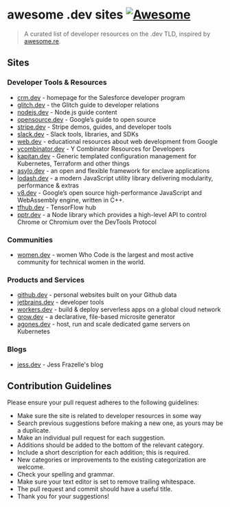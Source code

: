 # awesome .dev sites [![Awesome](https://cdn.rawgit.com/sindresorhus/awesome/d7305f38d29fed78fa85652e3a63e154dd8e8829/media/badge.svg)](https://github.com/sindresorhus/awesome)

> A curated list of developer resources on the .dev TLD, inspired by [awesome.re](http://awesome.re).

## Sites

### Developer Tools & Resources

- [crm.dev](crm.dev) - homepage for the Salesforce developer program
- [glitch.dev](https://glitch.dev/) - the Glitch guide to developer relations
- [nodejs.dev](https://nodejs.dev/) - Node.js guide content
- [opensource.dev](https://opensource.dev/) - Google’s guide to open source
- [stripe.dev](https://stripe.dev/) - Stripe demos, guides, and developer tools
- [slack.dev](https://slack.dev/) - Slack tools, libraries, and SDKs
- [web.dev](https://web.dev/) - educational resources about web development from Google
- [ycombinator.dev](https://ycombinator.dev/) - Y Combinator Resources for Developers
- [kapitan.dev](https://kapitan.dev/) - Generic templated configuration management for Kubernetes, Terraform and other things
- [asylo.dev](https://asylo.dev/) - an open and flexible framework for enclave applications
- [lodash.dev](https://lodash.dev/) - a modern JavaScript utility library delivering modularity, performance & extras
- [v8.dev](https://v8.dev/) - Google’s open source high-performance JavaScript and WebAssembly engine, written in C++. 
- [tfhub.dev](https://tfhub.dev/) - TensorFlow hub
- [pptr.dev](https://pptr.dev/) - a Node library which provides a high-level API to control Chrome or Chromium over the DevTools Protocol


### Communities

- [women.dev](https://women.dev/) - women Who Code is the largest and most active community for technical women in the world.


### Products and Services

- [github.dev](https://github.dev/) - personal websites built on your Github data
- [jetbrains.dev](https://jetbrains.dev/) - developer tools
- [workers.dev](https://workers.dev/) - build & deploy serverless apps on a global cloud network
- [grow.dev](https://grow.dev/) - a declarative, file-based microsite generator
- [agones.dev](https://agones.dev/) - host, run and scale dedicated game servers on Kubernetes

### Blogs

- [jess.dev](https://jess.dev/) - Jess Frazelle's blog

## Contribution Guidelines

Please ensure your pull request adheres to the following guidelines:

- Make sure the site is related to developer resources in some way
- Search previous suggestions before making a new one, as yours may be a duplicate.
- Make an individual pull request for each suggestion.
- Additions should be added to the bottom of the relevant category.
- Include a short description for each addition; this is required.
- New categories or improvements to the existing categorization are welcome.
- Check your spelling and grammar.
- Make sure your text editor is set to remove trailing whitespace.
- The pull request and commit should have a useful title.
- Thank you for your suggestions!
